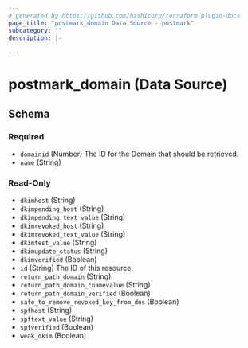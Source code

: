 ```yaml
---
# generated by https://github.com/hashicorp/terraform-plugin-docs
page_title: "postmark_domain Data Source - postmark"
subcategory: ""
description: |-
  
---
```


# postmark_domain (Data Source)





<!-- schema generated by tfplugindocs -->
## Schema

### Required

- `domainid` (Number) The ID for the Domain that should be retrieved.
- `name` (String)

### Read-Only

- `dkimhost` (String)
- `dkimpending_host` (String)
- `dkimpending_text_value` (String)
- `dkimrevoked_host` (String)
- `dkimrevoked_text_value` (String)
- `dkimtest_value` (String)
- `dkimupdate_status` (String)
- `dkimverified` (Boolean)
- `id` (String) The ID of this resource.
- `return_path_domain` (String)
- `return_path_domain_cnamevalue` (String)
- `return_path_domain_verified` (Boolean)
- `safe_to_remove_revoked_key_from_dns` (Boolean)
- `spfhost` (String)
- `spftext_value` (String)
- `spfverified` (Boolean)
- `weak_dkim` (Boolean)
